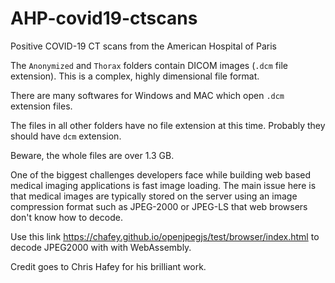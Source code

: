 # AHP-covid19-ctscans
Positive COVID-19 CT scans from the American Hospital of Paris

The `Anonymized` and `Thorax` folders contain DICOM images (`.dcm` file extension). This is a complex, highly dimensional file format.

There are many softwares for Windows and MAC which open `.dcm` extension files.

The files in all other folders have no file extension at this time. Probably they should have `dcm` extension.

Beware, the whole files are over 1.3 GB.

One of the biggest challenges developers face while building web based medical imaging applications is fast image loading. The main issue here is that medical images are typically stored on the server using an image compression format such as JPEG-2000 or JPEG-LS that web browsers don't know how to decode. 

Use this link <https://chafey.github.io/openjpegjs/test/browser/index.html> to decode JPEG2000 with with WebAssembly. 

Credit goes to Chris Hafey for his brilliant work.  

